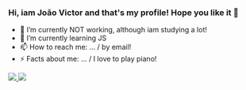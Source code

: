 ### Hi, iam João Victor and that's my profile! Hope you like it 👋

- 🔭 I’m currently NOT working, although iam studying a lot! 
- 🌱 I’m currently learning JS
- 📫 How to reach me: ... / by email!
- ⚡ Facts about me: ... / I love to play piano!

<div>
  <a href="mailto:jvsdf@outlook.com"> <img src = "https://img.shields.io/badge/Gmail-D14836?style=for-the-badge&logo=gmail&logoColor=white" target="_blank"> </a>
  <a href="https://www.instagram.com/jvsfarias"> <img src = "https://img.shields.io/badge/Instagram-E4405F?style=for-the-badge&logo=instagram&logoColor=white" target="_blank"> </a> 
</div>

<div style="display: inline-block"></div>
